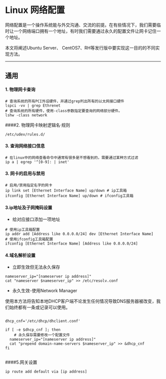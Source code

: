 # Linux 网络配置

网络配置是一个操作系统能与外交沟通、交流的前提。在有些情况下，我们需要临时让一个网络端口拥有一个地址，有时我们需要通过永久的配置文件让网卡记住一个地址。
   
本文将阐述Ubuntu Server、 CentOS7、RH等发行版中要实现这一目的的不同实现方法。

-----

## 通用


#### 1. 物理网卡查询
```shell
# 查询系统的所有PCI外设硬件，并通过grep列出所有的以太网接口硬件
lspci -vv | grep Ethrenet 
# 查询系统的所有硬件，使用-class参数指定要查询的网络部分硬件。
lshw -class network 
```

####2. 物理网卡映射逻辑名·规则
```shell
/etc/udev/rules.d/
```


#### 3. 查询网络接口信息
```shell
# 在linux中的网络查看命令中通常有很多是不想看到的，需要通过某种方式过滤
ip a | egrep '^[0-9]: | inet'

```


#### 3. 网卡的启用与禁用
```shell
# 启用/禁用指定名字的网卡
ip link set [Ethernet Interface Name] up/down # ip工具箱
ifconfig [Ethernet Interface Name] up/down # ifconfig工具箱
```



#### 3.ip地址及子网掩码设置

- 给对应接口添加一项地址


```shell
# 使用ip工具箱配置
ip addr add [Address like 0.0.0.0/24] dev [Ethernet Interface Name]
# 使用ifconfig工具箱配置
ifconfig [Ethernet Interface Name] [Address like 0.0.0.0/24]
```

#### 4.域名解析设置
- 立即生效但无法永久保存
```shell
nameserver_ip="[nameserver ip address]"
cat "nameserver $nameserver_ip" >> /etc/resolv.conf
```

- 永久生效-使用Network Manager
  
使用本方法将告知本地DHCP客户端不论发生任何情况导致DNS服务器被改变，我们始终都有一条或记录可以使用。
```shell

dhcp_cnf='/etc/dhcp/dhclient.conf'

if [ -e $dhcp_cnf ]; then
    # 永久保存需要修改一个配置文件
  nameserver_ip="[nameserver ip address]"
  cat "prepend domain-name-servers $nameserver_ip" >> &dhcp_cnf
fi
  
```


####5.网关设置
```shell
ip route add default via [ip address]
```


#### 